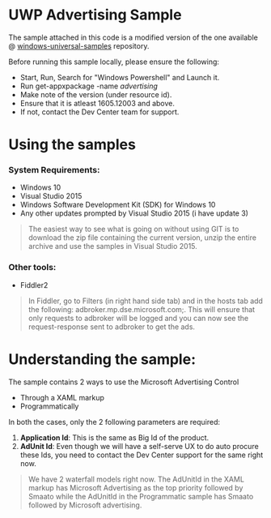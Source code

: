 # UWP Advertising Sample

The sample attached in this code is a modified version of the one available @ [windows-universal-samples] repository. 

Before running this sample locally, please ensure the following: 
- Start, Run, Search for "Windows Powershell" and Launch it.
- Run get-appxpackage -name *advertising*
- Make note of the version (under resource id).
- Ensure that it is atleast 1605.12003 and above.
- If not, contact the Dev Center team for support.

# Using the samples

### System Requirements: 
- Windows 10
- Visual Studio 2015
- Windows Software Development Kit (SDK) for Windows 10
- Any other updates prompted by Visual Studio 2015 (i have update 3)

>The easiest way to see what is going on without using GIT is to download the zip file containing the current version, unzip the entire archive and use the samples in Visual Studio 2015.

### Other tools:
- Fiddler2

>In Fiddler, go to Filters (in right hand side tab) and in the hosts tab add the following: adbroker.mp.dse.microsoft.com;. This will ensure that only requests to adbroker will be logged and you can now see the request-response sent to adbroker to get the ads.

# Understanding the sample: 

The sample contains 2 ways to use the Microsoft Advertising Control
- Through a XAML markup 
- Programmatically 

In both the cases, only the 2 following parameters are required: 

1. **Application Id**: This is the same as Big Id of the product.
2. **AdUnit Id**: Even though we will have a self-serve UX to do auto procure these Ids, you need to contact the Dev Center support for the same right now.

> We have 2 waterfall models right now. The AdUnitId in the XAML markup has Microsoft Advertising as the top priority followed by Smaato while the AdUnitId in the Programmatic sample has Smaato followed by Microsoft advertising.

[windows-universal-samples]: <https://github.com/oldnewthing/Windows-universal-samples>